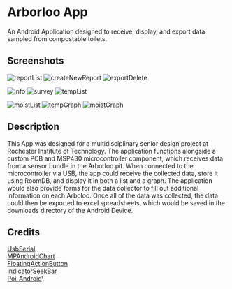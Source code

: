 # Arborloo App

An Android Application designed to receive, display, and export data sampled from compostable toilets.

## Screenshots

![reportList](https://user-images.githubusercontent.com/9878534/57202164-3b189d80-6f70-11e9-9d0f-d275aa5a089e.png) ![createNewReport](https://user-images.githubusercontent.com/9878534/57202163-381dad00-6f70-11e9-9015-c466c95e5a2c.png) ![exportDelete](https://user-images.githubusercontent.com/9878534/57202165-3e138e00-6f70-11e9-90c1-6b37774c4fc5.png)

![info](https://user-images.githubusercontent.com/9878534/57202166-4075e800-6f70-11e9-87ee-476d1efd2736.png) ![survey](https://user-images.githubusercontent.com/9878534/57202167-423fab80-6f70-11e9-8cbe-5c0e66bac9c2.png) ![tempList](https://user-images.githubusercontent.com/9878534/57202170-453a9c00-6f70-11e9-82d1-79d11ae385c5.png)

![moistList](https://user-images.githubusercontent.com/9878534/57202183-6a2f0f00-6f70-11e9-88bd-311a64e88802.png) ![tempGraph](https://user-images.githubusercontent.com/9878534/57202186-6d29ff80-6f70-11e9-9f6a-0cdda1268da0.png) ![moistGraph](https://user-images.githubusercontent.com/9878534/57202188-70bd8680-6f70-11e9-8d6f-db3a076e0907.png)

## Description

This App was designed for a multidisciplinary senior design project at Rochester Institute of Technology. The application functions alongside a custom PCB and MSP430 microcontroller component, which receives data from a sensor bundle in the Arborloo pit. When connected to the microcontroller via USB, the app could receive the collected data, store it using RoomDB, and display it in both a list and a graph. The application would also provide forms for the data collector to fill out additional information on each Arboloo. Once all of the data was collected, the data could then be exported to excel spreadsheets, which would be saved in the downloads directory of the Android Device.

## Credits

[UsbSerial](https://github.com/felHR85/UsbSerial)\
[MPAndroidChart](https://github.com/PhilJay/MPAndroidChart)\
[FloatingActionButton](https://github.com/Clans/FloatingActionButton)\
[IndicatorSeekBar](https://github.com/warkiz/IndicatorSeekBar)\
[Poi-Android](https://github.com/SUPERCILEX/poi-android)\

